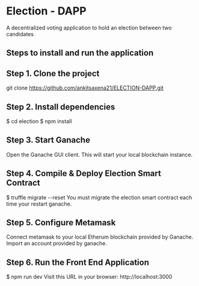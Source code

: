 # Election - DAPP 
A decentralized voting application to hold an election between two candidates

## Steps to install and run the application

## Step 1. Clone the project
git clone https://github.com/ankitsaxena21/ELECTION-DAPP.git

## Step 2. Install dependencies
$ cd election
$ npm install
## Step 3. Start Ganache
Open the Ganache GUI client. This will start your local blockchain instance.

## Step 4. Compile & Deploy Election Smart Contract
$ truffle migrate --reset You must migrate the election smart contract each time your restart ganache.

## Step 5. Configure Metamask
Connect metamask to your local Etherum blockchain provided by Ganache.
Import an account provided by ganache.

## Step 6. Run the Front End Application
$ npm run dev Visit this URL in your browser: http://localhost:3000
